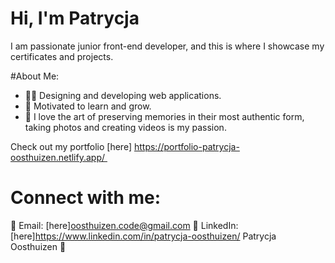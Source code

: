 # Hi, I'm Patrycja

I am passionate junior front-end developer, and this is where I showcase my certificates and projects.

#About Me:
*  👩‍💻 Designing and developing web applications.
*  🔭 Motivated to learn and grow.
*  📸 I love the art of preserving memories in their most authentic form, taking photos and creating videos is my passion.

Check out my portfolio [here] https://portfolio-patrycja-oosthuizen.netlify.app/ 

# Connect with me:
📧 Email: [here]oosthuizen.code@gmail.com
💼 LinkedIn:[here]https://www.linkedin.com/in/patrycja-oosthuizen/ Patrycja Oosthuizen 👀
